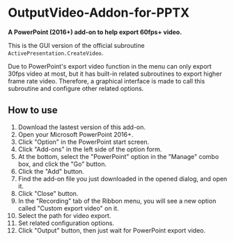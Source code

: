 # OutputVideo-Addon-for-PPTX
**A PowerPoint (2016+) add-on to help export 60fps+ video.**

This is the GUI version of the official subroutine `ActivePresentation.CreateVideo`. 

Due to PowerPoint's export video function in the menu can only export 30fps video at most, but it has built-in related subroutines to export higher frame rate video. Therefore, a graphical interface is made to call this subroutine and configure other related options.

## How to use
1. Download the lastest version of this add-on.
2. Open your Microsoft PowerPoint 2016+.
3. Click "Option" in the PowerPoint start screen.
4. Click "Add-ons" in the left side of the option form.
5. At the bottom, select the "PowerPoint" option in the "Manage" combo box, and click the "Go" button.
6. Click the "Add" button.
7. Find the add-on file you just downloaded in the opened dialog, and open it.
8. Click "Close" button.
9. In the "Recording" tab of the Ribbon menu, you will see a new option called "Custom export video" on it.
10. Select the path for video export.
11. Set related configuration options.
12. Click "Output" button, then just wait for PowerPoint export video.

